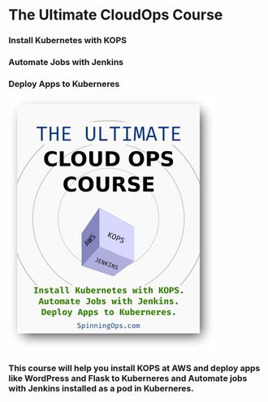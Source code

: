 # The Ultimate CloudOps Course
### Install Kubernetes with KOPS
### Automate Jobs with Jenkins
### Deploy Apps to Kuberneres

![alt text](pics/cover_cloud_ops_course.png)


### This course will help you install KOPS at AWS and deploy apps like WordPress and Flask to Kuberneres and Automate jobs with Jenkins installed as a pod in Kuberneres.